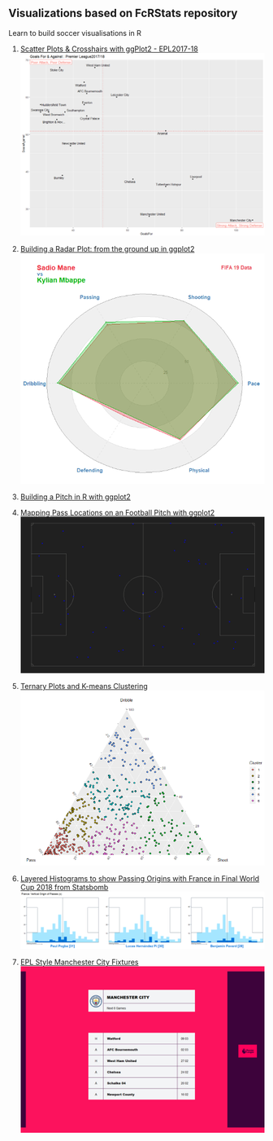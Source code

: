 ## Visualizations based on FcRStats repository


Learn to build soccer visualisations in R 

1. [Scatter Plots & Crosshairs with ggPlot2 - EPL2017-18](https://github.com/davidfombella/FCrSTATS/blob/master/Visualizations/1_ScatterPlots_and_CrossHairs_EPL_2017_18_Goals_For_and_Against.R)
    <img src="Visualizations/1_Goals_For_Against_EPL_2017_18.png" />
	
2. [Building a Radar Plot: from the ground up in ggplot2](https://github.com/davidfombella/FCrSTATS/blob/master/Visualizations/2_Build_Radar_Chart_Messi_vs_Traore.R)
   <img src="Visualizations/2_Mane_Vs_Mbappe.PNG" />
   
3. [Building a Pitch in R with ggplot2](https://github.com/davidfombella/FCrSTATS/blob/master/Visualizations/3_Create_Pitch.R)
   
4. [Mapping Pass Locations on an Football Pitch with ggplot2](https://github.com/davidfombella/FCrSTATS/blob/master/Visualizations/4_Map_Pass_Locations.R)
   <img src="Visualizations/4_Map_Pass_Locations_Points.png" />  
   
5. [Ternary Plots and K-means Clustering](https://github.com/davidfombella/FCrSTATS/blob/master/Visualizations/5_Ternary_Plots.R)
   <img src="Visualizations/5_Ternary_Plot.png" />
   
6. [Layered Histograms to show Passing Origins with France in Final World Cup 2018 from Statsbomb](https://github.com/davidfombella/FCrSTATS/blob/master/Visualizations/6_Passing_Origins_StatsBomb.R)
   <img src="Visualizations/6_France_Passers_Final_WCup.png" />
   
7. [EPL Style Manchester City Fixtures](https://github.com/davidfombella/FCrSTATS/blob/master/Visualizations/7_EPL_Styling_in_GGplot.R)
   <img src="Visualizations/7_EPL_Man_City_Style.png" />
